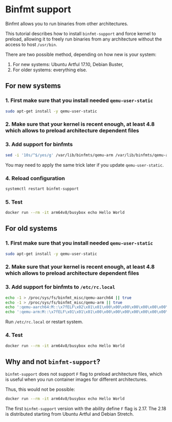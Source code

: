 # Binfmt support

Binfmt allows you to run binaries from other architectures.

This tutorial describes how to install `binfmt-support` and force kernel to preload, allowing it to freely run binaries from any architecture without the access to host `/usr/bin`.

There are two possible method, depending on how new is your system:

1. For new systems: Ubuntu Artful 17.10, Debian Buster,
2. For older systems: everything else.

## For new systems

### 1. First make sure that you install needed `qemu-user-static`

```bash
sudo apt-get install -y qemu-user-static
```

### 2. Make sure that your kernel is recent enough, at least 4.8 which allows to preload architecture dependent files

### 3. Add support for binfmts

```bash
sed -i '10s/^$/yes/g' /var/lib/binfmts/qemu-arm /var/lib/binfmts/qemu-aarch64
```

You may need to apply the same trick later if you update `qemu-user-static`.

### 4. Reload configuration

```bash
systemctl restart binfmt-support
```

### 5. Test

```bash
docker run --rm -it arm64v8/busybox echo Hello World
```

## For old systems

### 1. First make sure that you install needed `qemu-user-static`

```bash
sudo apt-get install -y qemu-user-static
```

### 2. Make sure that your kernel is recent enough, at least 4.8 which allows to preload architecture dependent files

### 3. Add support for binfmts to `/etc/rc.local`

```bash
echo -1 > /proc/sys/fs/binfmt_misc/qemu-aarch64 || true
echo -1 > /proc/sys/fs/binfmt_misc/qemu-arm || true
echo ':qemu-aarch64:M::\x7fELF\x02\x01\x01\x00\x00\x00\x00\x00\x00\x00\x00\x00\x02\x00\xb7\x00:\xff\xff\xff\xff\xff\xff\xff\x00\xff\xff\xff\xff\xff\xff\xff\xff\xfe\xff\xff\xff:/usr/bin/qemu-aarch64-static:OCF' > /proc/sys/fs/binfmt_misc/register
echo ':qemu-arm:M::\x7fELF\x01\x01\x01\x00\x00\x00\x00\x00\x00\x00\x00\x00\x02\x00\x28\x00:\xff\xff\xff\xff\xff\xff\xff\x00\xff\xff\xff\xff\xff\xff\xff\xff\xfe\xff\xff\xff:/usr/bin/qemu-arm-static:OCF' > /proc/sys/fs/binfmt_misc/register
```

Run `/etc/rc.local` or restart system.

### 4. Test

```bash
docker run --rm -it arm64v8/busybox echo Hello World
```

## Why and not `binfmt-support`?

`binfmt-support` does not support `F` flag to preload architecture files,
which is useful when you run container images for different architectures.

Thus, this would not be possible:

```bash
docker run --rm -it arm64v8/busybox echo Hello World
```

The first `binfmt-support` version with the ability define `F` flag is 2.17. The 2.18 is distributed starting from Ubuntu Artful and Debian Stretch.